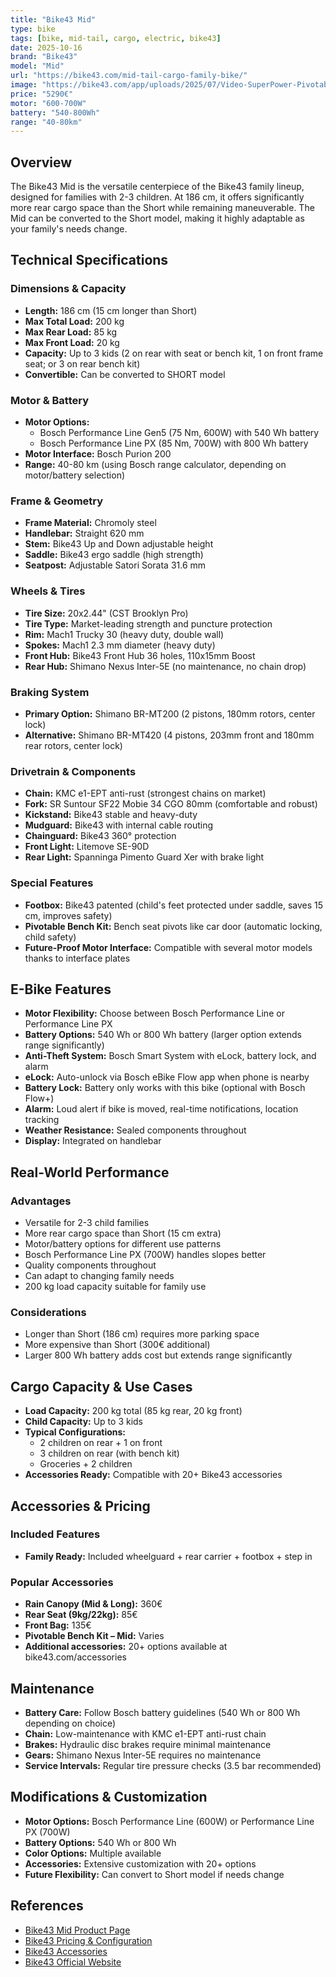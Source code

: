 ```yaml
---
title: "Bike43 Mid"
type: bike
tags: [bike, mid-tail, cargo, electric, bike43]
date: 2025-10-16
brand: "Bike43"
model: "Mid"
url: "https://bike43.com/mid-tail-cargo-family-bike/"
image: "https://bike43.com/app/uploads/2025/07/Video-SuperPower-Pivotable-Bench-Kit-1024x830.jpg"
price: "5290€"
motor: "600-700W"
battery: "540-800Wh"
range: "40-80km"
---
```


## Overview

The Bike43 Mid is the versatile centerpiece of the Bike43 family lineup, designed for families with 2-3 children. At 186 cm, it offers significantly more rear cargo space than the Short while remaining maneuverable. The Mid can be converted to the Short model, making it highly adaptable as your family's needs change.

## Technical Specifications

### Dimensions & Capacity

- **Length:** 186 cm (15 cm longer than Short)
- **Max Total Load:** 200 kg
- **Max Rear Load:** 85 kg
- **Max Front Load:** 20 kg
- **Capacity:** Up to 3 kids (2 on rear with seat or bench kit, 1 on front frame seat; or 3 on rear bench kit)
- **Convertible:** Can be converted to SHORT model

### Motor & Battery

- **Motor Options:**
  - Bosch Performance Line Gen5 (75 Nm, 600W) with 540 Wh battery
  - Bosch Performance Line PX (85 Nm, 700W) with 800 Wh battery
- **Motor Interface:** Bosch Purion 200
- **Range:** 40-80 km (using Bosch range calculator, depending on motor/battery selection)

### Frame & Geometry

- **Frame Material:** Chromoly steel
- **Handlebar:** Straight 620 mm
- **Stem:** Bike43 Up and Down adjustable height
- **Saddle:** Bike43 ergo saddle (high strength)
- **Seatpost:** Adjustable Satori Sorata 31.6 mm

### Wheels & Tires

- **Tire Size:** 20x2.44" (CST Brooklyn Pro)
- **Tire Type:** Market-leading strength and puncture protection
- **Rim:** Mach1 Trucky 30 (heavy duty, double wall)
- **Spokes:** Mach1 2.3 mm diameter (heavy duty)
- **Front Hub:** Bike43 Front Hub 36 holes, 110x15mm Boost
- **Rear Hub:** Shimano Nexus Inter-5E (no maintenance, no chain drop)

### Braking System

- **Primary Option:** Shimano BR-MT200 (2 pistons, 180mm rotors, center lock)
- **Alternative:** Shimano BR-MT420 (4 pistons, 203mm front and 180mm rear rotors, center lock)

### Drivetrain & Components

- **Chain:** KMC e1-EPT anti-rust (strongest chains on market)
- **Fork:** SR Suntour SF22 Mobie 34 CGO 80mm (comfortable and robust)
- **Kickstand:** Bike43 stable and heavy-duty
- **Mudguard:** Bike43 with internal cable routing
- **Chainguard:** Bike43 360° protection
- **Front Light:** Litemove SE-90D
- **Rear Light:** Spanninga Pimento Guard Xer with brake light

### Special Features

- **Footbox:** Bike43 patented (child's feet protected under saddle, saves 15 cm, improves safety)
- **Pivotable Bench Kit:** Bench seat pivots like car door (automatic locking, child safety)
- **Future-Proof Motor Interface:** Compatible with several motor models thanks to interface plates

## E-Bike Features

- **Motor Flexibility:** Choose between Bosch Performance Line or Performance Line PX
- **Battery Options:** 540 Wh or 800 Wh battery (larger option extends range significantly)
- **Anti-Theft System:** Bosch Smart System with eLock, battery lock, and alarm
- **eLock:** Auto-unlock via Bosch eBike Flow app when phone is nearby
- **Battery Lock:** Battery only works with this bike (optional with Bosch Flow+)
- **Alarm:** Loud alert if bike is moved, real-time notifications, location tracking
- **Weather Resistance:** Sealed components throughout
- **Display:** Integrated on handlebar

## Real-World Performance

### Advantages

- Versatile for 2-3 child families
- More rear cargo space than Short (15 cm extra)
- Motor/battery options for different use patterns
- Bosch Performance Line PX (700W) handles slopes better
- Quality components throughout
- Can adapt to changing family needs
- 200 kg load capacity suitable for family use

### Considerations

- Longer than Short (186 cm) requires more parking space
- More expensive than Short (300€ additional)
- Larger 800 Wh battery adds cost but extends range significantly

## Cargo Capacity & Use Cases

- **Load Capacity:** 200 kg total (85 kg rear, 20 kg front)
- **Child Capacity:** Up to 3 kids
- **Typical Configurations:**
  - 2 children on rear + 1 on front
  - 3 children on rear (with bench kit)
  - Groceries + 2 children
- **Accessories Ready:** Compatible with 20+ Bike43 accessories

## Accessories & Pricing

### Included Features

- **Family Ready:** Included wheelguard + rear carrier + footbox + step in

### Popular Accessories

- **Rain Canopy (Mid & Long):** 360€
- **Rear Seat (9kg/22kg):** 85€
- **Front Bag:** 135€
- **Pivotable Bench Kit – Mid:** Varies
- **Additional accessories:** 20+ options available at bike43.com/accessories

## Maintenance

- **Battery Care:** Follow Bosch battery guidelines (540 Wh or 800 Wh depending on choice)
- **Chain:** Low-maintenance with KMC e1-EPT anti-rust chain
- **Brakes:** Hydraulic disc brakes require minimal maintenance
- **Gears:** Shimano Nexus Inter-5E requires no maintenance
- **Service Intervals:** Regular tire pressure checks (3.5 bar recommended)

## Modifications & Customization

- **Motor Options:** Bosch Performance Line (600W) or Performance Line PX (700W)
- **Battery Options:** 540 Wh or 800 Wh
- **Color Options:** Multiple available
- **Accessories:** Extensive customization with 20+ options
- **Future Flexibility:** Can convert to Short model if needs change

## References

- [Bike43 Mid Product Page](https://bike43.com/mid-tail-cargo-family-bike/)
- [Bike43 Pricing & Configuration](https://bike43.com/pricing-family-cargo-bike/)
- [Bike43 Accessories](https://bike43.com/accessories/)
- [Bike43 Official Website](https://bike43.com/)
